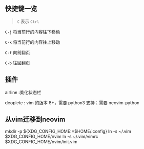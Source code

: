 快捷键一览
----------
> `C` 表示 `Ctrl`

`C-j` 将当前行的内容往下移动

`C-k` 将当前行的内容往上移动

`C-f` 向前翻页

`C-b` 往回翻页


插件
----
airline
:美化状态栏

deoplete
: vim 的版本 8+，需要 python3 支持；需要 neovim-python 


从vim迁移到neovim
-----------------
mkdir -p ${XDG_CONFIG_HOME:=$HOME/.config}
ln -s ~/.vim $XDG_CONFIG_HOME/nvim
ln -s ~/.vim/vimrc $XDG_CONFIG_HOME/nvim/init.vim
